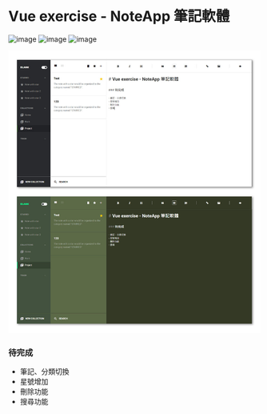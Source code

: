 # Vue exercise - NoteApp 筆記軟體

![image](https://img.shields.io/badge/JavaScript-exercise-F0DB4F.svg) ![image](https://img.shields.io/badge/Vue-exercise-41B883.svg) ![image](https://img.shields.io/badge/SCSS-exercise-CD6799.svg)

![images](https://github.com/jedchang/TheF2E-Vue-NoteApp/blob/master/preview.jpg)

### 待完成

- 筆記、分類切換
- 星號增加
- 刪除功能
- 搜尋功能
